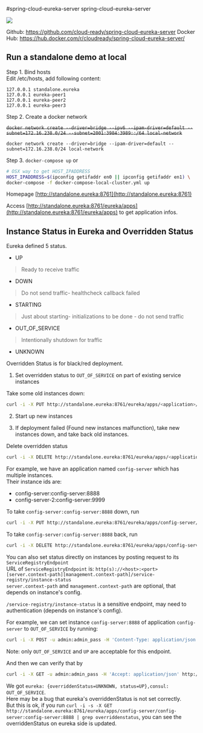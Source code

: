 #spring-cloud-eureka-server
spring-cloud-eureka-server

![](https://travis-ci.org/cloud-ready/spring-cloud-service-discovery.svg?branch=develop)

Github: https://github.com/cloud-ready/spring-cloud-eureka-server
Docker Hub: https://hub.docker.com/r/cloudready/spring-cloud-eureka-server/


## Run a standalone demo at local

Step 1. Bind hosts  
Edit /etc/hosts, add following content:
```text
127.0.0.1 standalone.eureka
127.0.0.1 eureka-peer1
127.0.0.1 eureka-peer2
127.0.0.1 eureka-peer3
```

Step 2. Create a docker network

<del>`docker network create --driver=bridge --ipv6 --ipam-driver=default --subnet=172.16.238.0/24 --subnet=2001:3984:3989::/64 local-network`</del>

`docker network create --driver=bridge --ipam-driver=default --subnet=172.16.238.0/24 local-network`

Step 3. `docker-compose up` or
```bash
# OSX way to get HOST_IPADDRESS
HOST_IPADDRESS=$(ipconfig getifaddr en0 || ipconfig getifaddr en1) \
docker-compose -f docker-compose-local-cluster.yml up
```

Homepage [http://standalone.eureka:8761](http://standalone.eureka:8761)

Access [http://standalone.eureka:8761/eureka/apps](http://standalone.eureka:8761/eureka/apps) to get application infos.

## Instance Status in Eureka and Overridden Status

Eureka defined 5 status.
+ UP
>Ready to receive traffic
+ DOWN
>Do not send traffic- healthcheck callback failed
+ STARTING
> Just about starting- initializations to be done - do not send traffic
+ OUT_OF_SERVICE
> Intentionally shutdown for traffic
+ UNKNOWN

Overridden Status is for black/red deployment.

1. Set overridden status to `OUT_OF_SERVICE` on part of existing service instances

Take some old instances down:
```bash
curl -i -X PUT http://standalone.eureka:8761/eureka/apps/<application>/<instance-id>/status?value=OUT_OF_SERVICE
```

2. Start up new instances

3. If deployment failed (Found new instances malfunction), take new instances down, and take back old instances.

Delete overridden status
```bash
curl -i -X DELETE http://standalone.eureka:8761/eureka/apps/<application>/<instance-id>/status
```

For example, we have an application named `config-server` which has multiple instances.  
Their instance ids are:

- config-server:config-server:8888
- config-server-2:config-server:9999

To take `config-server:config-server:8888` down, run
```bash
curl -i -X PUT http://standalone.eureka:8761/eureka/apps/config-server/config-server:config-server:8888/status?value=OUT_OF_SERVICE
```

To take `config-server:config-server:8888` back, run
```bash
curl -i -X DELETE http://standalone.eureka:8761/eureka/apps/config-server/config-server:config-server:8888/status
```

You can also set status directly on instances by posting request to its `ServiceRegistryEndpoint`  
URL of `ServiceRegistryEndpoint` is: `http(s)://<host>:<port>[server.context-path][management.context-path]/service-registry/instance-status`  
`server.context-path` and `management.context-path` are optional, that depends on instance's config.  

`/service-registry/instance-status` is a sensitive endpoint, may need to authentication (depends on instance's config).   

For example, we can set instance `config-server:8888` of application `config-server` to `OUT_OF_SERVICE` by running:
```bash
curl -i -X POST -u admin:admin_pass -H 'Content-Type: application/json' -d 'OUT_OF_SERVICE' http://config-server:8888/manage/service-registry/instance-status
```

Note: only `OUT_OF_SERVICE` and `UP` are acceptable for this endpoint.  

And then we can verify that by
```bash
curl -i -X GET -u admin:admin_pass -H 'Accept: application/json' http://config-server:8888/manage/service-registry/instance-status
```
We got `eureka: {overriddenStatus=UNKNOWN, status=UP},consul: OUT_OF_SERVICE`.  
Here may be a bug that eureka's overriddenStatus is not set correctly.  
But this is ok, if you run `curl -i -s -X GET http://standalone.eureka:8761/eureka/apps/config-server/config-server:config-server:8888 | grep overriddenstatus`,
you can see the overriddenStatus on eureka side is updated.  
